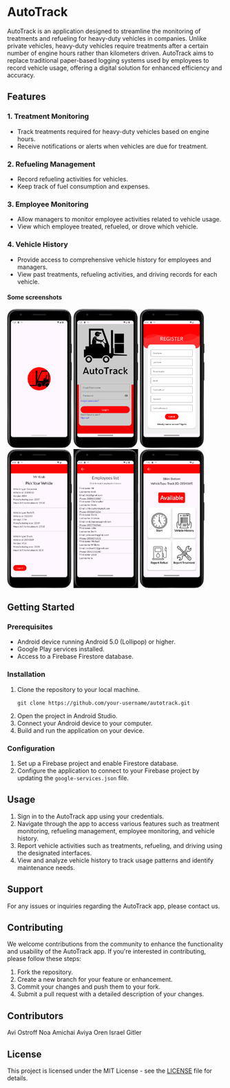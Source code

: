 # AutoTrack

AutoTrack is an application designed to streamline the monitoring of treatments and refueling for heavy-duty vehicles in companies. Unlike private vehicles, heavy-duty vehicles require treatments after a certain number of engine hours rather than kilometers driven. AutoTrack aims to replace traditional paper-based logging systems used by employees to record vehicle usage, offering a digital solution for enhanced efficiency and accuracy.

## Features

### 1. Treatment Monitoring
- Track treatments required for heavy-duty vehicles based on engine hours.
- Receive notifications or alerts when vehicles are due for treatment.

### 2. Refueling Management
- Record refueling activities for vehicles.
- Keep track of fuel consumption and expenses.

### 3. Employee Monitoring
- Allow managers to monitor employee activities related to vehicle usage.
- View which employee treated, refueled, or drove which vehicle.

### 4. Vehicle History
- Provide access to comprehensive vehicle history for employees and managers.
- View past treatments, refueling activities, and driving records for each vehicle.

####  Some screenshots
<img src="Screenshots/First_screen.png" width="150px"> <img src="Screenshots/login_screen.png" width="150px">  <img src="Screenshots/Register_company_activity.png" width="150px"> <img src="Screenshots/employee_activity.png" width="150px"> <img src="Screenshots/employees_list_activity.png" width="150px"> <img src="Screenshots/VehiclePage.png" width="150px">

## Getting Started

### Prerequisites
- Android device running Android 5.0 (Lollipop) or higher.
- Google Play services installed.
- Access to a Firebase Firestore database.

### Installation
1. Clone the repository to your local machine.
   ```
   git clone https://github.com/your-username/autotrack.git
   ```
2. Open the project in Android Studio.
3. Connect your Android device to your computer.
4. Build and run the application on your device.

### Configuration
1. Set up a Firebase project and enable Firestore database.
2. Configure the application to connect to your Firebase project by updating the `google-services.json` file.

## Usage
1. Sign in to the AutoTrack app using your credentials.
2. Navigate through the app to access various features such as treatment monitoring, refueling management, employee monitoring, and vehicle history.
3. Report vehicle activities such as treatments, refueling, and driving using the designated interfaces.
4. View and analyze vehicle history to track usage patterns and identify maintenance needs.

## Support
For any issues or inquiries regarding the AutoTrack app, please contact us.

## Contributing
We welcome contributions from the community to enhance the functionality and usability of the AutoTrack app. If you're interested in contributing, please follow these steps:
1. Fork the repository.
2. Create a new branch for your feature or enhancement.
3. Commit your changes and push them to your fork.
4. Submit a pull request with a detailed description of your changes.

## Contributors
Avi Ostroff
Noa Amichai
Aviya Oren
Israel Gitler

## License
This project is licensed under the MIT License - see the [LICENSE](LICENSE) file for details.
